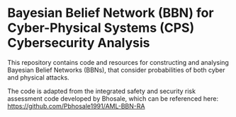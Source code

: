 # Bayesian Belief Network (BBN) for Cyber-Physical Systems (CPS) Cybersecurity Analysis

This repository contains code and resources for constructing and analysing Bayesian Belief Networks (BBNs), that consider probabilities of both cyber and physical attacks.

The code is adapted from the integrated safety and security risk assessment code developed by Bhosale, which can be referenced here: https://github.com/Pbhosale1991/AML-BBN-RA

